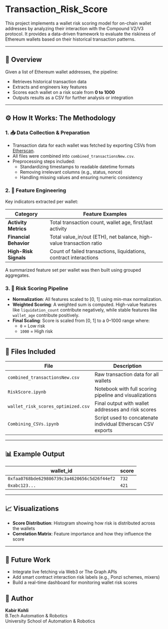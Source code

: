 # Transaction_Risk_Score

This project implements a wallet risk scoring model for on-chain wallet addresses by analyzing their interaction with the Compound V2/V3 protocol. It provides a data-driven framework to evaluate the riskiness of Ethereum wallets based on their historical transaction patterns.

---

## 📌 Overview

Given a list of Ethereum wallet addresses, the pipeline:
- Retrieves historical transaction data
- Extracts and engineers key features
- Scores each wallet on a risk scale from **0 to 1000**
- Outputs results as a CSV for further analysis or integration

---

## ⚙️ How It Works: The Methodology

### 1. 📥 Data Collection & Preparation
- Transaction data for each wallet was fetched by exporting CSVs from [Etherscan](https://etherscan.io).
- All files were combined into `combined_transactionsNew.csv`.
- Preprocessing steps included:
  - Standardizing timestamps to readable datetime formats
  - Removing irrelevant columns (e.g., status, nonce)
  - Handling missing values and ensuring numeric consistency

### 2. 🔧 Feature Engineering
Key indicators extracted per wallet:

| Category | Feature Examples |
|----------|------------------|
| **Activity Metrics** | Total transaction count, wallet age, first/last activity |
| **Financial Behavior** | Total value_in/out (ETH), net balance, high-value transaction ratio |
| **High-Risk Signals** | Count of failed transactions, liquidations, contract interactions |

A summarized feature set per wallet was then built using grouped aggregates.

### 3. 🧮 Risk Scoring Pipeline

- **Normalization**: All features scaled to [0, 1] using min-max normalization.
- **Weighted Scoring**: A weighted sum is computed. High-value features like `liquidation_count` contribute negatively, while stable features like `wallet_age` contribute positively.
- **Final Scaling**: Score is scaled from [0, 1] to a 0–1000 range where:
  - `0` = Low risk
  - `1000` = High risk

---

## 📄 Files Included

| File | Description |
|------|-------------|
| `combined_transactionsNew.csv` | Raw transaction data for all wallets |
| `RiskScore.ipynb` | Notebook with full scoring pipeline and visualizations |
| `wallet_risk_scores_optimized.csv` | Final output with wallet addresses and risk scores |
| `Combining_CSVs.ipynb` | Script used to concatenate individual Etherscan CSV exports |

---

## 📊 Example Output

| wallet_id | score |
|-----------|-------|
| `0xfaa0768bde629806739c3a4620656c5d26f44ef2` | `732` |
| `0xabc123...` | `421` |

---

## 📈 Visualizations

- **Score Distribution**: Histogram showing how risk is distributed across the wallets
- **Correlation Matrix**: Feature importance and how they influence the score

---

## 🚀 Future Work

- Integrate live fetching via Web3 or The Graph APIs
- Add smart contract interaction risk labels (e.g., Ponzi schemes, mixers)
- Build a real-time dashboard for monitoring wallet risk scores


## 👤 Author

**Kabir Kohli**  
B.Tech Automation & Robotics  
University School of Automation & Robotics  
